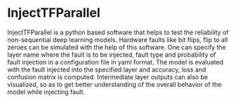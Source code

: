 # InjectTFParallel
InjectTFParallel is a python based software that helps to test the reliability of non-sequential deep learning models. Hardware faults like bit flips, flip to all zeroes can be simulated with the help of this software. One can specify the layer name where the fault is to be injected, fault type and probability of fault injection in a configuration file in yaml format. The model is evaluated with the fault injected into the specified layer and accuracy, loss and confusion matrix is computed. Intermediate layer outputs can also be visualized, so as to get better understanding of the overall behavior of the model while injecting fault.
